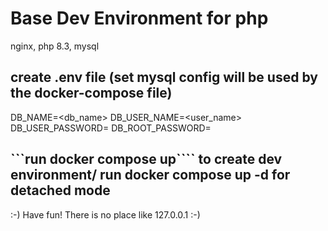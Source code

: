 # Base Dev Environment for php 
nginx,
php 8.3,
mysql 

## create .env file (set mysql config will be used by the docker-compose file)

DB_NAME=<db_name>
DB_USER_NAME=<user_name>
DB_USER_PASSWORD=<password>
DB_ROOT_PASSWORD=<password>

## ```run docker compose up```` to create dev environment/ run docker compose up -d for detached mode

:-) Have fun! There is no place like 127.0.0.1 :-) 
